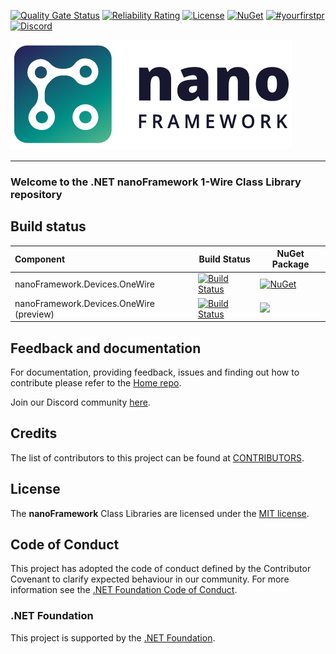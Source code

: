 [![Quality Gate Status](https://sonarcloud.io/api/project_badges/measure?project=nanoframework_lib-nanoFramework.Devices.OneWire&metric=alert_status)](https://sonarcloud.io/dashboard?id=nanoframework_lib-nanoFramework.Devices.OneWire) [![Reliability Rating](https://sonarcloud.io/api/project_badges/measure?project=nanoframework_lib-nanoFramework.Devices.OneWire&metric=reliability_rating)](https://sonarcloud.io/dashboard?id=nanoframework_lib-nanoFramework.Devices.OneWire) [![License](https://img.shields.io/badge/License-MIT-blue.svg)](LICENSE) [![NuGet](https://img.shields.io/nuget/dt/nanoFramework.Devices.OneWire.svg?label=NuGet&style=flat&logo=nuget)](https://www.nuget.org/packages/nanoFramework.Devices.OneWire/) [![#yourfirstpr](https://img.shields.io/badge/first--timers--only-friendly-blue.svg)](https://github.com/nanoframework/Home/blob/master/CONTRIBUTING.md) [![Discord](https://img.shields.io/discord/478725473862549535.svg?logo=discord&logoColor=white&label=Discord&color=7289DA)](https://discord.gg/gCyBu8T)

![nanoFramework logo](https://raw.githubusercontent.com/nanoframework/Home/main/resources/logo/nanoFramework-repo-logo.png)

-----

### Welcome to the .NET **nanoFramework** 1-Wire Class Library repository

## Build status

| Component | Build Status | NuGet Package |
|:-|---|---|
| nanoFramework.Devices.OneWire | [![Build Status](https://dev.azure.com/nanoframework/nanoFramework.Devices.OneWire/_apis/build/status/nanoframework.lib-nanoFramework.Devices.OneWire?branchName=develop)](https://dev.azure.com/nanoframework/nanoFramework.Devices.OneWire/_build/latest?definitionId=15?branchName=master) | [![NuGet](https://img.shields.io/nuget/v/nanoFramework.Devices.OneWire.svg?label=NuGet&style=flat&logo=nuget)](https://www.nuget.org/packages/nanoFramework.Devices.OneWire/)  |
| nanoFramework.Devices.OneWire (preview) | [![Build Status](https://dev.azure.com/nanoframework/nanoFramework.Devices.OneWire/_apis/build/status/nanoframework.lib-nanoFramework.Devices.OneWire?branchName=develop)](https://dev.azure.com/nanoframework/nanoFramework.Devices.OneWire/_build/latest?definitionId=15?branchName=develop) | [![](https://badgen.net/badge/NuGet/preview/D7B023?icon=https://simpleicons.now.sh/azuredevops/fff)](https://dev.azure.com/nanoframework/feed/_packaging?_a=package&feed=sandbox&package=nanoFramework.Devices.OneWire&protocolType=NuGet&view=overview) |

## Feedback and documentation

For documentation, providing feedback, issues and finding out how to contribute please refer to the [Home repo](https://github.com/nanoframework/Home).

Join our Discord community [here](https://discord.gg/gCyBu8T).

## Credits

The list of contributors to this project can be found at [CONTRIBUTORS](https://github.com/nanoframework/Home/blob/master/CONTRIBUTORS.md).

## License

The **nanoFramework** Class Libraries are licensed under the [MIT license](LICENSE.md).

## Code of Conduct

This project has adopted the code of conduct defined by the Contributor Covenant to clarify expected behaviour in our community.
For more information see the [.NET Foundation Code of Conduct](https://dotnetfoundation.org/code-of-conduct).

### .NET Foundation

This project is supported by the [.NET Foundation](https://dotnetfoundation.org).
